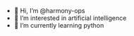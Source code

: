 - 👋 Hi, I’m @harmony-ops
- 👀 I’m interested in artificial intelligence
- 🌱 I’m currently learning python


<!---
harmony-ops/harmony-ops is a ✨ special ✨ repository because its `README.md` (this file) appears on your GitHub profile.
You can click the Preview link to take a look at your changes.
--->
